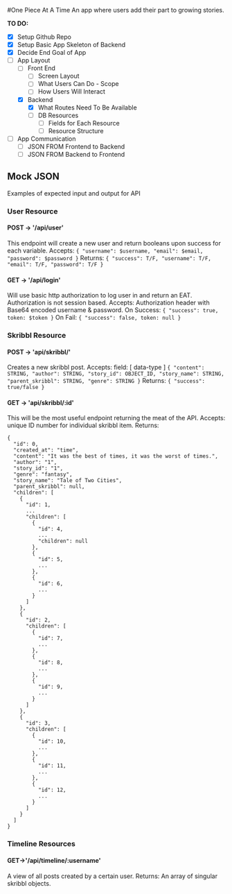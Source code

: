 #One Piece At A Time
An app where users add their part to growing stories.

**TO DO:**
- [x] Setup Github Repo
- [x] Setup Basic App Skeleton of Backend
- [x] Decide End Goal of App
- [ ] App Layout
  - [ ] Front End
    - [ ] Screen Layout
    - [ ] What Users Can Do - Scope
    - [ ] How Users Will Interact
  - [x] Backend
    - [x] What Routes Need To Be Available
    - [ ] DB Resources
      - [ ] Fields for Each Resource
      - [ ] Resource Structure
- [ ] App Communication
  - [ ] JSON FROM Frontend to Backend
  - [ ] JSON FROM Backend to Frontend

## Mock JSON
Examples of expected input and output for API

### User Resource
#### POST -> '/api/user'
This endpoint will create a new user and return booleans upon success for each variable.
Accepts:
`{ "username": $username, "email": $email, "password": $password }`
Returns:
`{ "success": T/F, "username": T/F, "email": T/F, "password": T/F }`

#### GET -> '/api/login'
Will use basic http authorization to log user in and return an EAT. Authorization is not session based.
Accepts: Authorization header with Base64 encoded username & password.
On Success: `{ "success": true, token: $token }`
On Fail: `{ "success": false, token: null }`

### Skribbl Resource
#### POST -> 'api/skribbl/'
Creates a new skribbl post.
Accepts: field: [ data-type ]
`{
  "content": STRING,
  "author": STRING,
  "story_id": OBJECT_ID,
  "story_name": STRING,
  "parent_skribbl": STRING,
  "genre": STRING
  }`
Returns:
`{ "success": true/false }`

#### GET -> 'api/skribbl/:id'
This will be the most useful endpoint returning the meat of the API.
Accepts: unique ID number for individual skribbl item.
Returns:
```
{
  "id": 0,
  "created_at": "time",
  "content": "It was the best of times, it was the worst of times.",
  "author": "1",
  "story_id": "1",
  "genre": "fantasy",
  "story_name": "Tale of Two Cities",
  "parent_skribbl": null,
  "children": [
    {
      "id": 1,
      ...
      "children": [
        {
          "id": 4,
          ...
          "children": null
        },
        {
          "id": 5,
          ...
        },
        {
          "id": 6,
          ...
        }
      ]
    },
    {
      "id": 2,
      "children": [
        {
          "id": 7,
          ...
        },
        {
          "id": 8,
          ...
        },
        {
          "id": 9,
          ...
        }
      ]
    },
    {
      "id": 3,
      "children": [
        {
          "id": 10,
          ...
        },
        {
          "id": 11,
          ...
        },
        {
          "id": 12,
          ...
        }
      ]
    }
  ]
}
```

### Timeline Resources
#### GET->'/api/timeline/:username'
A view of all posts created by a certain user.
Returns: An array of singular skribbl objects.
